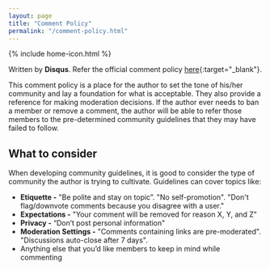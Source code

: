 ```yaml
---
layout: page
title: "Comment Policy"
permalink: "/comment-policy.html"
---
```


<!-- Home Icon -->
{% include home-icon.html %}

Written by **Disqus**. Refer the official comment policy [here](https://help.disqus.com/en/articles/1717097-comment-policy){:target="_blank"}.

This comment policy is a place for the author to set the tone of his/her community and lay a foundation for what is acceptable. They also provide a reference for making moderation decisions. If the author ever needs to ban a member or remove a comment, the author will be able to refer those members to the pre-determined community guidelines that they may have failed to follow.

## What to consider
When developing community guidelines, it is good to consider the type of community the author is trying to cultivate. Guidelines can cover topics like:
- **Etiquette -** "Be polite and stay on topic”. "No self-promotion". "Don't flag/downvote comments because you disagree with a user."
- **Expectations -** "Your comment will be removed for reason X, Y, and Z"
- **Privacy -** “Don’t post personal information"
- **Moderation Settings -** "Comments containing links are pre-moderated". "Discussions auto-close after 7 days".
- Anything else that you’d like members to keep in mind while commenting